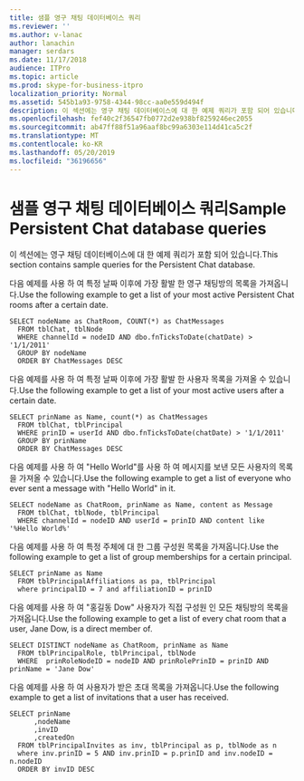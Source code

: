 ```yaml
---
title: 샘플 영구 채팅 데이터베이스 쿼리
ms.reviewer: ''
ms.author: v-lanac
author: lanachin
manager: serdars
ms.date: 11/17/2018
audience: ITPro
ms.topic: article
ms.prod: skype-for-business-itpro
localization_priority: Normal
ms.assetid: 545b1a93-9758-4344-98cc-aa0e559d494f
description: 이 섹션에는 영구 채팅 데이터베이스에 대 한 예제 쿼리가 포함 되어 있습니다.
ms.openlocfilehash: fef40c2f36547fb0772d2e938bf8259246ec2055
ms.sourcegitcommit: ab47ff88f51a96aaf8bc99a6303e114d41ca5c2f
ms.translationtype: MT
ms.contentlocale: ko-KR
ms.lasthandoff: 05/20/2019
ms.locfileid: "36196656"
---
```

# <a name="sample-persistent-chat-database-queries"></a><span data-ttu-id="8ecf6-103">샘플 영구 채팅 데이터베이스 쿼리</span><span class="sxs-lookup"><span data-stu-id="8ecf6-103">Sample Persistent Chat database queries</span></span>
 
<span data-ttu-id="8ecf6-104">이 섹션에는 영구 채팅 데이터베이스에 대 한 예제 쿼리가 포함 되어 있습니다.</span><span class="sxs-lookup"><span data-stu-id="8ecf6-104">This section contains sample queries for the Persistent Chat database.</span></span>
  
<span data-ttu-id="8ecf6-105">다음 예제를 사용 하 여 특정 날짜 이후에 가장 활발 한 영구 채팅방의 목록을 가져옵니다.</span><span class="sxs-lookup"><span data-stu-id="8ecf6-105">Use the following example to get a list of your most active Persistent Chat rooms after a certain date.</span></span>
  
```
SELECT nodeName as ChatRoom, COUNT(*) as ChatMessages
  FROM tblChat, tblNode
  WHERE channelId = nodeID AND dbo.fnTicksToDate(chatDate) > '1/1/2011'
  GROUP BY nodeName
  ORDER BY ChatMessages DESC
```

<span data-ttu-id="8ecf6-106">다음 예제를 사용 하 여 특정 날짜 이후에 가장 활발 한 사용자 목록을 가져올 수 있습니다.</span><span class="sxs-lookup"><span data-stu-id="8ecf6-106">Use the following example to get a list of your most active users after a certain date.</span></span>
  
```
SELECT prinName as Name, count(*) as ChatMessages
  FROM tblChat, tblPrincipal
  WHERE prinID = userId AND dbo.fnTicksToDate(chatDate) > '1/1/2011'
  GROUP BY prinName
  ORDER BY ChatMessages DESC
```

<span data-ttu-id="8ecf6-107">다음 예제를 사용 하 여 "Hello World"를 사용 하 여 메시지를 보낸 모든 사용자의 목록을 가져올 수 있습니다.</span><span class="sxs-lookup"><span data-stu-id="8ecf6-107">Use the following example to get a list of everyone who ever sent a message with "Hello World" in it.</span></span>
  
```
SELECT nodeName as ChatRoom, prinName as Name, content as Message
  FROM tblChat, tblNode, tblPrincipal
  WHERE channelId = nodeID AND userId = prinID AND content like '%Hello World%'
```

<span data-ttu-id="8ecf6-108">다음 예제를 사용 하 여 특정 주체에 대 한 그룹 구성원 목록을 가져옵니다.</span><span class="sxs-lookup"><span data-stu-id="8ecf6-108">Use the following example to get a list of group memberships for a certain principal.</span></span>
  
```
SELECT prinName as Name    
  FROM tblPrincipalAffiliations as pa, tblPrincipal
  where principalID = 7 and affiliationID = prinID
```

<span data-ttu-id="8ecf6-109">다음 예제를 사용 하 여 "홍길동 Dow" 사용자가 직접 구성원 인 모든 채팅방의 목록을 가져옵니다.</span><span class="sxs-lookup"><span data-stu-id="8ecf6-109">Use the following example to get a list of every chat room that a user, Jane Dow, is a direct member of.</span></span>
  
```
SELECT DISTINCT nodeName as ChatRoom, prinName as Name          
  FROM tblPrincipalRole, tblPrincipal, tblNode
  WHERE  prinRoleNodeID = nodeID AND prinRolePrinID = prinID AND prinName = 'Jane Dow'
```

<span data-ttu-id="8ecf6-110">다음 예제를 사용 하 여 사용자가 받은 초대 목록을 가져옵니다.</span><span class="sxs-lookup"><span data-stu-id="8ecf6-110">Use the following example to get a list of invitations that a user has received.</span></span>
  
```
SELECT prinName
      ,nodeName
      ,invID   
      ,createdOn
  FROM tblPrincipalInvites as inv, tblPrincipal as p, tblNode as n
  where inv.prinID = 5 AND inv.prinID = p.prinID and inv.nodeID = n.nodeID
  ORDER BY invID DESC
```
